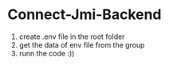 # Connect-Jmi-Backend
1) create .env file in the root folder 
2) get the data of env file from the group 
3) runn the code :)) 
